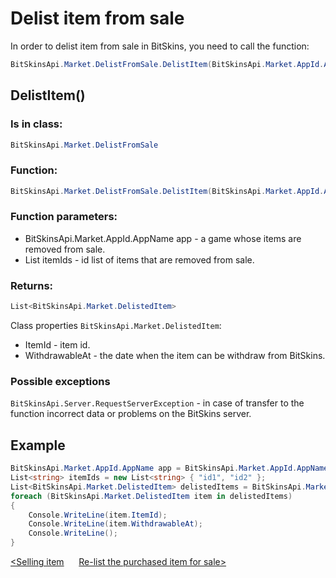 ﻿# Delist item from sale

In order to delist item from sale in BitSkins, you need to call the function:

```csharp
BitSkinsApi.Market.DelistFromSale.DelistItem(BitSkinsApi.Market.AppId.AppName app, List<string> itemIds);
```

## DelistItem()

### Is in class:

```csharp
BitSkinsApi.Market.DelistFromSale
```

### Function:

```csharp
BitSkinsApi.Market.DelistFromSale.DelistItem(BitSkinsApi.Market.AppId.AppName app, List<string> itemIds);
```

### Function parameters:

* BitSkinsApi.Market.AppId.AppName app - a game whose items are removed from sale.
* List<string> itemIds - id list of items that are removed from sale.

### Returns:

```csharp
List<BitSkinsApi.Market.DelistedItem>
```

Class properties ```BitSkinsApi.Market.DelistedItem```:
* ItemId - item id.
* WithdrawableAt - the date when the item can be withdraw from BitSkins.

### Possible exceptions
```BitSkinsApi.Server.RequestServerException``` - in case of transfer to the function incorrect data or problems on the BitSkins server.

## Example

```csharp
BitSkinsApi.Market.AppId.AppName app = BitSkinsApi.Market.AppId.AppName.CounterStrikGlobalOffensive;
List<string> itemIds = new List<string> { "id1", "id2" };
List<BitSkinsApi.Market.DelistedItem> delistedItems = BitSkinsApi.Market.DelistFromSale.DelistItem(app, itemIds);
foreach (BitSkinsApi.Market.DelistedItem item in delistedItems)
{
    Console.WriteLine(item.ItemId);
    Console.WriteLine(item.WithdrawableAt);
    Console.WriteLine();
}
```

[<Selling item](https://github.com/Captious99/BitSkinsApi/blob/master/docs/eng/market/sell_item.md) &nbsp;&nbsp;&nbsp;&nbsp; [Re-list the purchased item for sale>](https://github.com/Captious99/BitSkinsApi/blob/master/docs/eng/market/relist_item.md)